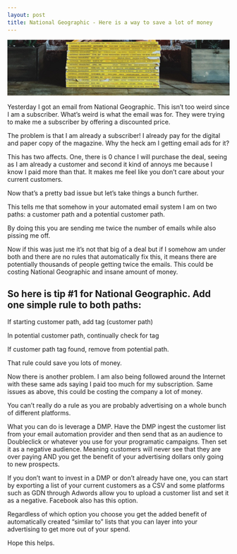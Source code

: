 ```yaml
---
layout: post
title: National Geographic - Here is a way to save a lot of money
---
```


![National Geographic image](/images/national.jpg)


Yesterday I got an email from National Geographic. This isn’t too weird since I am a subscriber. What’s weird is what the email was for. They were trying to make me a subscriber by offering a discounted price. 

The problem is that I am already a subscriber!
I already pay for the digital and paper copy of the magazine. Why the heck am I getting email ads for it?

This has two affects. One, there is 0 chance I will purchase the deal, seeing as I am already a customer and second it kind of annoys me because I know I paid more than that. It makes me feel like you don’t care about your current customers.

Now that’s a pretty bad issue but let’s take things a bunch further.

This tells me that somehow in your automated email system I am on two paths: a customer path and a potential customer path.

By doing this you are sending me twice the number of emails while also pissing me off.

Now if this was just me it’s not that big of a deal but if I somehow am under both and there are no rules that automatically fix this, it means there are potentially thousands of people getting twice the emails. This could be costing National Geographic and insane amount of money.

So here is tip #1 for National Geographic. Add one simple rule to both paths:
-----------------------------------------------------------------------------

If starting customer path, add tag (customer path)

In potential customer path, continually check for tag

If customer path tag found, remove from potential path.

That rule could save you lots of money.

Now there is another problem. I am also being followed around the Internet with these same ads saying I paid too much for my subscription. Same issues as above, this could be costing the company a lot of money.

You can’t really do a rule as you are probably advertising on a whole bunch of different platforms.

What you can do is leverage a DMP. Have the DMP ingest the customer list from your email automation provider and then send that as an audience to Doubleclick or whatever you use for your programatic campaigns. Then set it as a negative audience. Meaning customers will never see that they are over paying AND you get the benefit of your advertising dollars only going to new prospects.

If you don’t want to invest in a DMP or don’t already have one, you can start by exporting a list of your current customers as a CSV and some platforms such as GDN through Adwords allow you to upload a customer list and set it as a negative. Facebook also has this option.

Regardless of which option you choose you get the added benefit of automatically created “similar to” lists that you can layer into your advertising to get more out of your spend.

Hope this helps.
